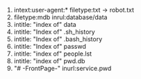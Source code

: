1. intext:user-agent:* filetype:txt -> robot.txt
2. filetype:mdb inrul:database/data
3. intitle: "index of" data
4. intitle: "Index of" .sh_history
5. intitle: "Index of" .bash_history
6. intitle: "Index of" passwd
7. intitle: "index of" people.lst
8. intitle: "index of" pwd.db
9. "# -FrontPage-" inurl:service.pwd

